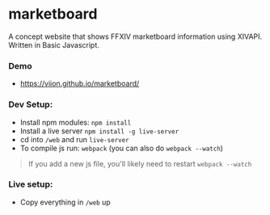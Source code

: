 # marketboard

A concept website that shows FFXIV marketboard information using XIVAPI. Written in Basic Javascript.

### Demo

- https://viion.github.io/marketboard/

### Dev Setup:

- Install npm modules: `npm install`
- Install a live server `npm install -g live-server`
- cd into `/web` and run `live-server`
- To compile js run: `webpack` (you can also do `webpack --watch`)

> If you add a new js file, you'll likely need to restart `webpack --watch`

### Live setup:

- Copy everything in `/web` up
